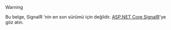 > [!WARNING]
> Bu belge, SignalR 'nin en son sürümü için değildir. [ASP.NET Core SignalR](/aspnet/core/signalr/introduction)'ye göz atın.
